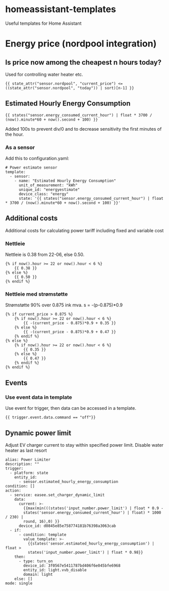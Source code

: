 # homeassistant-templates
Useful templates for Home Assistant

# Energy price (nordpool integration)

## Is price now among the cheapest n hours today?

Used for controlling water heater etc.

````
{{ state_attr("sensor.nordpool", "current_price") <= ((state_attr("sensor.nordpool", "today")) | sort)[n-1] }}
````

## Estimated Hourly Energy Consumption

````
{{ states("sensor.energy_consumed_current_hour") | float * 3700 / (now().minute*60 + now().second + 100) }}
````
Added 100s to prevent div/0 and to decrease sensitivity the first minutes of the hour.

### As a sensor
Add this to configuration.yaml:
````
# Power estimate sensor
template:
  - sensor:
    - name: "Estimated Hourly Energy Consumption"
      unit_of_measurement: "kWh"
      unique_id: "energyestimate"
      device_class: "energy"
      state: '{{ states("sensor.energy_consumed_current_hour") | float * 3700 / (now().minute*60 + now().second + 100) }}'
````

## Additional costs

Additional costs for calculating power tariff including fixed and variable cost

### Nettleie

Nettleie is 0.38 from 22-06, else 0.50.
````
{% if now().hour >= 22 or now().hour < 6 %}
    {{ 0.38 }}
{% else %}
    {{ 0.50 }}
{% endif %}
````

### Nettleie med strømstøtte

Strømstøtte 90% over 0.875 ink mva.
s = -(p-0.875)*0.9

````
{% if current_price > 0.875 %}
    {% if now().hour >= 22 or now().hour < 6 %}
        {{ -(current_price - 0.875)*0.9 + 0.35 }}
    {% else %}
        {{ -(current_price - 0.875)*0.9 + 0.47 }}
    {% endif %}
{% else %}
    {% if now().hour >= 22 or now().hour < 6 %}
        {{ 0.35 }}
    {% else %}
        {{ 0.47 }}
    {% endif %}
{% endif %}
````

## Events

### Use event data in template

Use event for trigger, then data can be accessed in a template.

````
{{ trigger.event.data.command == "off"}}
````

## Dynamic power limit
Adjust EV charger current to stay within specified power limit. Disable water heater as last resort

````
alias: Power Limiter
description: ""
trigger:
  - platform: state
    entity_id:
      - sensor.estimated_hourly_energy_consumption
condition: []
action:
  - service: easee.set_charger_dynamic_limit
    data:
      current: >-
        {{max(min(((states('input_number.power_limit') | float * 0.9 -
        states('sensor.energy_consumed_current_hour') | float) * 1000 / 230) |
        round, 16),0) }}
      device_id: d0845e85e758774181b76398a3063cab
  - if:
      - condition: template
        value_template: >-
          {{states('sensor.estimated_hourly_energy_consumption') | float >
          states('input_number.power_limit') | float * 0.98}}
    then:
      - type: turn_on
        device_id: 3f0567e5411787bd406f6e045bfe6968
        entity_id: light.vvb_disable
        domain: light
    else: []
mode: single
````

